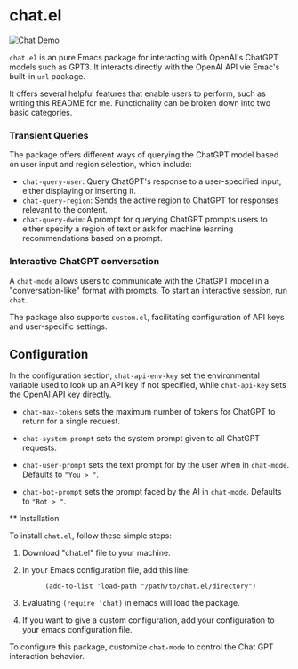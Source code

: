 # chat.el

![Chat Demo](./gifs/chat-demo.gif)

`chat.el` is an pure Emacs package for interacting with OpenAI's ChatGPT models such as GPT3. It interacts directly with the OpenAI API vie Emac's built-in `url` package.

It offers several helpful features that enable users to perform, such as writing this README for me. Functionality can be broken down into two basic categories.

### Transient Queries
The package offers different ways of querying the ChatGPT model based on user input and region selection, which include:

- `chat-query-user`: Query ChatGPT's response to a user-specified input, either displaying or inserting it.
- `chat-query-region`: Sends the active region to ChatGPT for responses relevant to the content.
- `chat-query-dwim`: A prompt for querying ChatGPT prompts users to either specify a region of text or ask for machine learning recommendations based on a prompt.

### Interactive ChatGPT conversation
A `chat-mode` allows users to communicate with the ChatGPT model in a "conversation-like" format with prompts. To start an interactive session, run `chat`.

The package also supports `custom.el`, facilitating configuration of API keys and user-specific settings.

## Configuration

In the configuration section, `chat-api-env-key` set the environmental variable used to look up an API key if not specified, while `chat-api-key` sets the OpenAI API key directly.

- `chat-max-tokens` sets the maximum number of tokens for ChatGPT to return for a single request.

- `chat-system-prompt` sets the system prompt given to all ChatGPT requests.

- `chat-user-prompt` sets the text prompt for by the user when in `chat-mode`. Defaults to `"You > "`.

- `chat-bot-prompt` sets the prompt faced by the AI in `chat-mode`. Defaults to `"Bot > "`.

** Installation

To install `chat.el`, follow these simple steps:

1. Download "chat.el" file to your machine.

2. In your Emacs configuration file, add this line:

```emacs-lisp
         (add-to-list 'load-path "/path/to/chat.el/directory")
```

3. Evaluating `(require 'chat)` in emacs will load the package.

4. If you want to give a custom configuration, add your configuration to your emacs configuration file.

To configure this package, customize `chat-mode` to control the Chat GPT interaction behavior.
